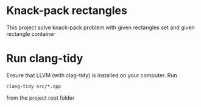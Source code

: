 # Knack-pack rectangles

This project solve knack-pack problem with given rectangles set and
given rectangle container



# Run clang-tidy


Ensure that LLVM (with clag-tidy) is installed on your computer.
Run
```
clang-tidy src/*.cpp
```
from the project root folder